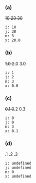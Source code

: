 ### (a)
~~10 20 30~~
```
i: 10
j: 30
n: 3
x: 20.0
```

### (b)
~~1.0 2~~.0 3.0
```
i: 1
j: 2
n: 3
x: 0.0
```

### (c)
~~0.1 0~~.2 0.3
```
i: 0
j: 0
n: 3
x: 0.1
```

### (d)
.1 .2 .3
```
i: undefined
j: undefined
n: 0
x: undefined
```


